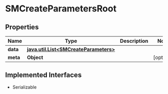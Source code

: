 

# SMCreateParametersRoot


## Properties

Name | Type | Description | Notes
------------ | ------------- | ------------- | -------------
**data** | [**java.util.List&lt;SMCreateParameters&gt;**](SMCreateParameters.md) |  | 
**meta** | **Object** |  |  [optional]


## Implemented Interfaces

* Serializable


